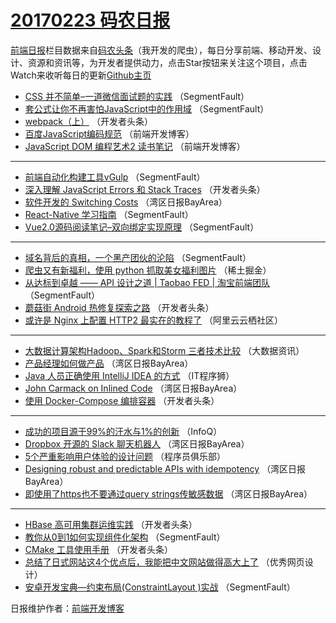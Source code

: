 # [20170223 码农日报](https://github.com/kujian/frontendDaily/blob/master/2017/02/23.md)

[前端日报](http://caibaojian.com/c/news)栏目数据来自[码农头条](http://hao.caibaojian.com/)（我开发的爬虫），每日分享前端、移动开发、设计、资源和资讯等，为开发者提供动力，点击Star按钮来关注这个项目，点击Watch来收听每日的更新[Github主页](https://github.com/kujian/frontendDaily)
* [CSS 并不简单&#8211;一道微信面试题的实践](http://hao.caibaojian.com/27358.html) （SegmentFault）
* [套公式让你不再害怕JavaScript中的作用域](http://hao.caibaojian.com/27391.html) （SegmentFault）
* [webpack（上）](http://hao.caibaojian.com/27342.html) （开发者头条）
* [百度JavaScript编码规范](http://hao.caibaojian.com/27375.html) （前端开发博客）
* [JavaScript DOM 编程艺术2 读书笔记](http://hao.caibaojian.com/27374.html) （前端开发博客）

***
* [前端自动化构建工具vGulp](http://hao.caibaojian.com/27390.html) （SegmentFault）
* [深入理解 JavaScript Errors 和 Stack Traces](http://hao.caibaojian.com/27396.html) （开发者头条）
* [软件开发的 Switching Costs](http://hao.caibaojian.com/27311.html) （湾区日报BayArea）
* [React-Native 学习指南](http://hao.caibaojian.com/27362.html) （SegmentFault）
* [Vue2.0源码阅读笔记&#8211;双向绑定实现原理](http://hao.caibaojian.com/27363.html) （SegmentFault）

***
* [域名背后的真相，一个黑产团伙的沦陷](http://hao.caibaojian.com/27360.html) （SegmentFault）
* [爬虫又有新福利，使用 python 抓取美女福利图片](http://hao.caibaojian.com/27383.html) （稀土掘金）
* [从达标到卓越 —— API 设计之道 | Taobao FED | 淘宝前端团队](http://hao.caibaojian.com/27359.html) （SegmentFault）
* [蘑菇街 Android 热修复探索之路](http://hao.caibaojian.com/27395.html) （开发者头条）
* [或许是 Nginx 上配置 HTTP2 最实在的教程了](http://hao.caibaojian.com/27323.html) （阿里云云栖社区）

***
* [大数据计算架构Hadoop、Spark和Storm 三者技术比较](http://hao.caibaojian.com/27370.html) （大数据资讯）
* [产品经理如何做产品](http://hao.caibaojian.com/27312.html) （湾区日报BayArea）
* [Java 人员正确使用 IntelliJ IDEA 的方式](http://hao.caibaojian.com/27373.html) （IT程序狮）
* [John Carmack on Inlined Code](http://hao.caibaojian.com/27314.html) （湾区日报BayArea）
* [使用 Docker-Compose 编排容器](http://hao.caibaojian.com/27398.html) （开发者头条）

***
* [成功的项目源于99%的汗水与1%的创新](http://hao.caibaojian.com/27303.html) （InfoQ）
* [Dropbox 开源的 Slack 聊天机器人](http://hao.caibaojian.com/27316.html) （湾区日报BayArea）
* [5个严重影响用户体验的设计问题](http://hao.caibaojian.com/27335.html) （程序员俱乐部）
* [Designing robust and predictable APIs with idempotency](http://hao.caibaojian.com/27317.html) （湾区日报BayArea）
* [即使用了https也不要通过query strings传敏感数据](http://hao.caibaojian.com/27318.html) （湾区日报BayArea）

***
* [HBase 高可用集群运维实践](http://hao.caibaojian.com/27338.html) （开发者头条）
* [教你从0到1如何实现组件化架构](http://hao.caibaojian.com/27357.html) （SegmentFault）
* [CMake 工具使用手册](http://hao.caibaojian.com/27339.html) （开发者头条）
* [总结了日式网站这4个优点后，我能把中文网站做得高大上了](http://hao.caibaojian.com/27381.html) （优秀网页设计）
* [安卓开发宝典&#8212;约束布局(ConstraintLayout )实战](http://hao.caibaojian.com/27361.html) （SegmentFault）

日报维护作者：[前端开发博客](http://caibaojian.com/) 